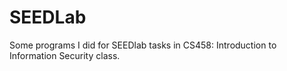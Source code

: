 # SEEDLab
Some programs I did for SEEDlab tasks in CS458: Introduction to Information Security 
class.
